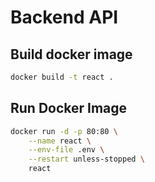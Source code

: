 # Backend API

## Build docker image

```sh
docker build -t react .
```

## Run Docker Image

```sh
docker run -d -p 80:80 \
    --name react \
    --env-file .env \
    --restart unless-stopped \
    react
```
